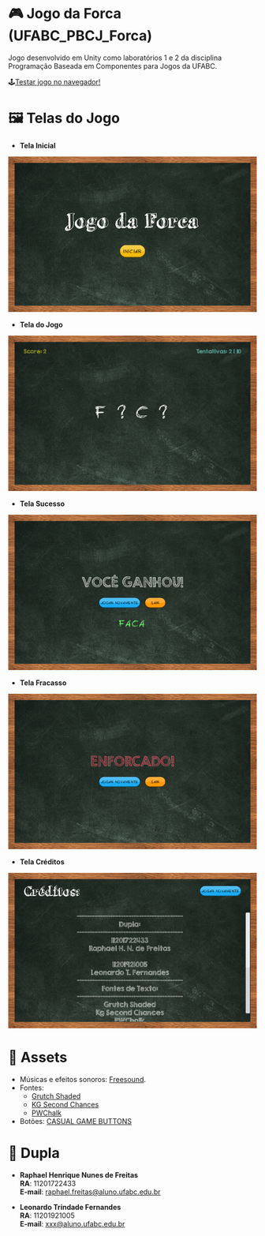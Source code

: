 # 🎮 Jogo da Forca (UFABC_PBCJ_Forca)
Jogo desenvolvido em Unity como laboratórios 1 e 2 da disciplina Programação Baseada em Componentes para Jogos da UFABC.

🕹️[Testar jogo no navegador!](https://raphera.github.io/UFABC_PBCJ_Forca/)

# 🖼️ Telas do Jogo
- **Tela Inicial**
<p align="center">
  <img src="/Compiled/images/tela_inicio.png" />
</p>

- **Tela do Jogo**
<p align="center">
  <img src="/Compiled/images/tela_jogo.png" />
</p>

- **Tela Sucesso**
<p align="center">
  <img src="/Compiled/images/tela_ganhou.png" />
</p>

- **Tela Fracasso**
<p align="center">
  <img src="/Compiled/images/tela_enforcado.png" />
</p>

- **Tela Créditos**
<p align="center">
  <img src="/Compiled/images/tela_creditos.png" />
</p>

# 📂 Assets
- Músicas e efeitos sonoros: [Freesound](https://freesound.org/).
- Fontes:
  - [Grutch Shaded](https://www.dafont.com/pt/grutchshaded.font)
  - [KG Second Chances](https://www.dafont.com/kg-second-chances.font?psize=l)
  - [PWChalk](https://www.dafont.com/pt/pwchalk.font?psize=l)
- Botões: [CASUAL GAME BUTTONS](https://viktor-gogela.itch.io/casual-game-buttons-vol-01?download)

# 🤝 Dupla
- **Raphael Henrique Nunes de Freitas**</br>
	 **RA**: 11201722433</br>
	 **E-mail**: raphael.freitas@aluno.ufabc.edu.br

- **Leonardo Trindade Fernandes**</br>
	 **RA**: 11201921005</br>
	 **E-mail**: xxx@aluno.ufabc.edu.br
